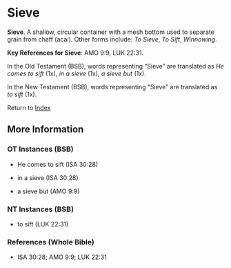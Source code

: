 # Sieve
**Sieve**. 
A shallow, circular container with a mesh bottom used to separate grain from chaff (acai). 
Other forms include: 
*To Sieve*, *To Sift*, *Winnowing*. 


**Key References for Sieve**: 
AMO 9:9, LUK 22:31. 


In the Old Testament (BSB), words representing “Sieve” are translated as 
*He comes to sift* (1x), *in a sieve* (1x), *a sieve but* (1x). 


In the New Testament (BSB), words representing “Sieve” are translated as 
*to sift* (1x). 


Return to [Index](00-Index.md)

## More Information

### OT Instances (BSB)

* He comes to sift (ISA 30:28)

* in a sieve (ISA 30:28)

* a sieve but (AMO 9:9)



### NT Instances (BSB)

* to sift (LUK 22:31)



### References (Whole Bible)

* ISA 30:28; AMO 9:9; LUK 22:31



